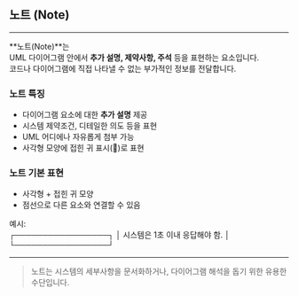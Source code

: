 ## 노트 (Note)

---

**노트(Note)**는  
UML 다이어그램 안에서 **추가 설명, 제약사항, 주석** 등을 표현하는 요소입니다.  
코드나 다이어그램에 직접 나타낼 수 없는 부가적인 정보를 전달합니다.


###  노트 특징

- 다이어그램 요소에 대한 **추가 설명** 제공
- 시스템 제약조건, 디테일한 의도 등을 표현
- UML 어디에나 자유롭게 첨부 가능
- 사각형 모양에 접힌 귀 표시(📄)로 표현

###  노트 기본 표현

- 사각형 + 접힌 귀 모양
- 점선으로 다른 요소와 연결할 수 있음

예시: <br>
┌─────────────────┐ │ 시스템은 1초 이내 응답해야 함. │ └─────────────────┘

---

> 노트는 시스템의 세부사항을 문서화하거나, 다이어그램 해석을 돕기 위한 유용한 수단입니다.